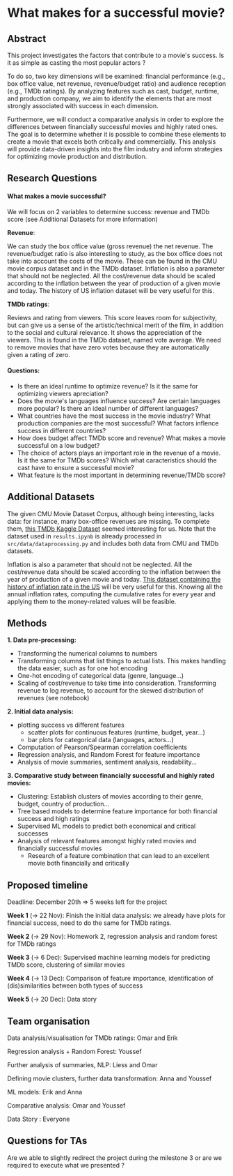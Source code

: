 # What makes for a successful movie?

## Abstract
This project investigates the factors that contribute to a movie's success. Is it as simple as casting the most popular actors ?

To do so, two key dimensions will be examined: financial performance (e.g., box office value, net revenue, revenue/budget ratio) and audience reception (e.g., TMDb ratings). By analyzing features such as cast, budget, runtime, and production company, we aim to identify the elements that are most strongly associated with success in each dimension.

Furthermore, we will conduct a comparative analysis in order to explore the differences between financially successful movies and highly rated ones. The goal is to determine whether it is possible to combine these elements to create a movie that excels both critically and commercially. This analysis will provide data-driven insights into the film industry and inform strategies for optimizing movie production and distribution.


## Research Questions

#### What makes a movie successful?

We will focus on 2 variables to determine success: revenue and TMDb score (see Additional Datasets for more information)

__Revenue__: 

We can study the box office value (gross revenue) the net revenue. 
The revenue/budget ratio is also interesting to study, as the box office does not take into account the costs of the movie.
These can be found in the CMU movie corpus dataset and in the TMDb dataset.
Inflation is also a parameter that should not be neglected. All the cost/revenue data should be scaled according to the inflation between the year of production of a given movie and today. The history of US inflation dataset will be very useful for this.

__TMDb ratings__:

Reviews and rating from viewers.
This score leaves room for subjectivity, but can give us a sense of the artistic/technical merit of the film, in addition to the social and cultural relevance. 
It shows the appreciation of the viewers.
This is found in the TMDb dataset, named vote average. We need to remove movies that have zero votes because they are automatically given a rating of zero.

#### Questions:

+ Is there an ideal runtime to optimize revenue? Is it the same for optimizing viewers apreciation?
+ Does the movie's languages influence success? Are certain languages more popular? Is there an ideal number of different languages?
+ What countries have the most success in the movie industry? What production companies are the most successful? What factors inflence success in different countries?
+ How does budget affect TMDb score and revenue? What makes a movie successful on a low budget?
+ The choice of actors plays an important role in the revenue of a movie. Is it the same for TMDb scores? Which what caracteristics should the cast have to ensure a successful movie?
+ What feature is the most important in determining revenue/TMDb score?

## Additional Datasets

The given CMU Movie Dataset Corpus, although being interesting, lacks data: for instance, many box-office revenues are missing. To complete them, [this TMDb Kaggle Dataset](https://www.kaggle.com/datasets/asaniczka/tmdb-movies-dataset-2023-930k-movies/data) seemed interesting for us. Note that the dataset used in `results.ipynb` is already processed in `src/data/dataprocessing.py` and includes both data from CMU and TMDb datasets.

Inflation is also a parameter that should not be neglected. All the cost/revenue data should be scaled according to the inflation between the year of production of a given movie and today. [This dataset containing the history of inflation rate in the US](https://www.macrotrends.net/global-metrics/countries/USA/united-states/inflation-rate-cpi) will be very useful for this. Knowing all the annual inflation rates, computing the cumulative rates for every year and applying them to the money-related values will be feasible.


## Methods

**1. Data pre-processing:**
  + Transforming the numerical columns to numbers
  + Transforming columns that list things to actual lists. This makes handling the data easier, such as for one hot encoding
  + One-hot encoding of categorical data (genre, language…)
  + Scaling of cost/revenue to take time into consideration. Transforming revenue to log revenue, to account for the skewed distribution of revenues (see notebook)
    
**2. Initial data analysis:**
  + plotting success vs different features
    + scatter plots for continuous features (runtime, budget, year…)
    + bar plots for categorical data (languages, actors…)
  + Computation of Pearson/Spearman correlation coefficients
  + Regression analysis, and Random Forest for feature importance
  + Analysis of movie summaries, sentiment analysis, readability...
    
**3. Comparative study between financially successful and highly rated movies:**
  + Clustering: Establish clusters of movies according to their genre, budget, country of production...
  + Tree based models to determine feature importance for both financial success and high ratings
  + Supervised ML models to predict both economical and critical successes
  + Analysis of relevant features amongst highly rated movies and financially successful movies
    + Research of a feature combination that can lead to an excellent movie both financially and critically



## Proposed timeline

Deadline: December 20th => 5 weeks left for the project

**Week 1** (-> 22 Nov): Finish the initial data analysis: we already have plots for financial success, need to do the same for TMDb ratings.

**Week 2** (-> 29 Nov): Homework 2, regression analysis and random forest for TMDb ratings

**Week 3** (-> 6 Dec): Supervised machine learning models for predicting TMDb score, clustering of similar movies

**Week 4** (-> 13 Dec): Comparison of feature importance, identification of (dis)similarities between both types of success

**Week 5** (-> 20 Dec): Data story

## Team organisation

Data analysis/visualisation for TMDb ratings: Omar and Erik

Regression analysis + Random Forest: Youssef

Further analysis of summaries, NLP: Liess and Omar

Defining movie clusters, further data transformation: Anna and Youssef

ML models: Erik and Anna

Comparative analysis: Omar and Youssef

Data Story : Everyone

## Questions for TAs 

Are we able to slightly redirect the project during the milestone 3 or are we required to execute what we presented ?
